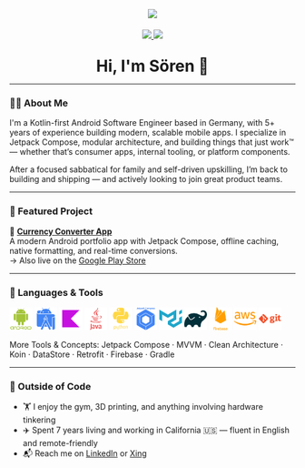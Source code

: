 <p align="center">
  <img src="https://media2.giphy.com/media/v1.Y2lkPTc5MGI3NjExZGE4NnlzZXBodmZxb2N2ZnQ3YTlxd2UzMmY1c3liaDEzZXgwZ2N0dSZlcD12MV9pbnRlcm5hbF9naWZfYnlfaWQmY3Q9cw/RcsonxhFOqAdOiHeWB/giphy.gif" width="100"/><br><br>

  <a href="https://www.linkedin.com/in/sreimler">
    <img src="https://img.shields.io/badge/LinkedIn-blue?style=for-the-badge&logo=linkedin&logoColor=white" />
  </a>
  <a href="https://www.xing.com/profile/Soeren_Reimler/">
    <img src="https://img.shields.io/badge/xing-%23006567.svg?style=for-the-badge&logo=xing&logoColor=white" />
  </a>
</p>

<p align="center" style="font-size:2em; font-weight:bold; margin-bottom:0;">Hi, I'm Sören 👋</p>

---

### 👨‍💻 About Me

I'm a Kotlin-first Android Software Engineer based in Germany, with 5+ years of experience building modern, scalable mobile apps. I specialize in Jetpack Compose, modular architecture, and building things that just work™ — whether that’s consumer apps, internal tooling, or platform components.

After a focused sabbatical for family and self-driven upskilling, I’m back to building and shipping — and actively looking to join great product teams.

---

### 🚀 Featured Project

📱 **[Currency Converter App](https://github.com/sreimler/currencyconverter)**  
A modern Android portfolio app with Jetpack Compose, offline caching, native formatting, and real-time conversions.  
→ Also live on the [Google Play Store](https://play.google.com/store/apps/details?id=com.sreimler.currencyconverter)

---

### 🧰 Languages & Tools

<p>
  <img src="https://raw.githubusercontent.com/devicons/devicon/refs/heads/master/icons/android/android-plain-wordmark.svg" title="Android" alt="Android" width="40" height="40"/>
  <img src="https://raw.githubusercontent.com/devicons/devicon/refs/heads/master/icons/androidstudio/androidstudio-plain.svg" title="Android Studio" alt="Android Studio" width="40" height="40"/>
  <img src="https://raw.githubusercontent.com/devicons/devicon/refs/heads/master/icons/kotlin/kotlin-plain.svg" title="Kotlin" alt="Kotlin" width="40" height="40"/>
  <img src="https://raw.githubusercontent.com/devicons/devicon/refs/heads/master/icons/java/java-plain-wordmark.svg" title="Java" alt="Java" width="40" height="40"/>
  <img src="https://raw.githubusercontent.com/devicons/devicon/refs/heads/master/icons/python/python-plain-wordmark.svg"  title="Python" alt="Python" width="40" height="40"/>
  <img src="https://raw.githubusercontent.com/devicons/devicon/refs/heads/master/icons/jetpackcompose/jetpackcompose-plain-wordmark.svg" title="Jetpack Compose" alt="Jetpack Compose " width="40" height="40"/>
  <img src="https://raw.githubusercontent.com/devicons/devicon/refs/heads/master/icons/materialui/materialui-plain.svg" title="Material UI" alt="Material UI" width="40" height="40"/>
  <img src="https://raw.githubusercontent.com/devicons/devicon/refs/heads/master/icons/gradle/gradle-original.svg" title="Gradle" **alt="Gradle" width="40" height="40"/>
  <img src="https://raw.githubusercontent.com/devicons/devicon/refs/heads/master/icons/firebase/firebase-plain-wordmark.svg" title="Firebase" alt="Firebase" width="40" height="40"/>
  <img src="https://raw.githubusercontent.com/devicons/devicon/refs/heads/master/icons/amazonwebservices/amazonwebservices-plain-wordmark.svg" title="AWS" alt="AWS" width="40" height="40"/>
  <img src="https://raw.githubusercontent.com/devicons/devicon/refs/heads/master/icons/git/git-plain-wordmark.svg" title="Git" **alt="Git" width="40" height="40"/>
</p>

More Tools & Concepts: Jetpack Compose · MVVM · Clean Architecture · Koin · DataStore · Retrofit · Firebase · Gradle

---

### 💬 Outside of Code

- 🏋️ I enjoy the gym, 3D printing, and anything involving hardware tinkering
- ✈️ Spent 7 years living and working in California 🇺🇸 — fluent in English and remote-friendly
- 📬 Reach me on [LinkedIn](https://www.linkedin.com/in/sreimler) or [Xing](https://www.xing.com/profile/Soeren_Reimler/)
